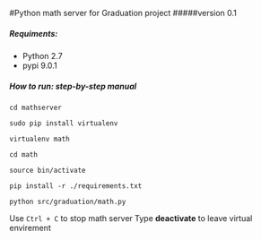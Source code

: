 #Python math server for Graduation project
#####version 0.1
 
##### Requiments:
- Python 2.7
- pypi 9.0.1

##### How to run: step-by-step manual
    cd mathserver
        
    sudo pip install virtualenv
        
    virtualenv math
        
    cd math
        
    source bin/activate
        
    pip install -r ./requirements.txt
        
    python src/graduation/math.py

Use `Ctrl + C` to stop math server
Type **deactivate** to leave virtual envirement